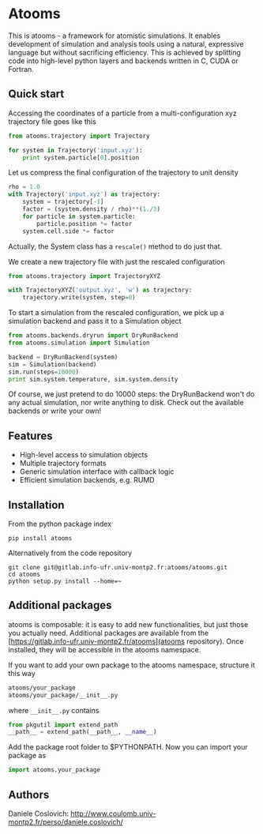 Atooms
======

This is atooms - a framework for atomistic simulations. It enables development of simulation and analysis tools using a natural, expressive language but without sacrificing efficiency. This is achieved by splitting code into high-level python layers and backends written in C, CUDA or Fortran.

Quick start
-----------

Accessing the coordinates of a particle from a multi-configuration xyz trajectory file goes like this
```python
from atooms.trajectory import Trajectory

for system in Trajectory('input.xyz'):
    print system.particle[0].position
```

Let us compress the final configuration of the trajectory to unit density
```python
rho = 1.0
with Trajectory('input.xyz') as trajectory:
    system = trajectory[-1]
    factor = (system.density / rho)**(1./3)
    for particle in system.particle:
        particle.position *= factor
    system.cell.side *= factor
```
Actually, the System class has a ```rescale()``` method to do just that. 

We create a new trajectory file with just the rescaled configuration
```python
from atooms.trajectory import TrajectoryXYZ

with TrajectoryXYZ('output.xyz', 'w') as trajectory:
    trajectory.write(system, step=0)
```

To start a simulation from the rescaled configuration, we pick up a simulation backend and pass it to a Simulation object
```python
from atooms.backends.dryrun import DryRunBackend
from atooms.simulation import Simulation

backend = DryRunBackend(system)
sim = Simulation(backend)
sim.run(steps=10000)
print sim.system.temperature, sim.system.density
```
Of course, we just pretend to do 10000 steps: the DryRunBackend won't do any actual simulation, nor write anything to disk. Check out the available backends or write your own!


Features
--------
- High-level access to simulation objects
- Multiple trajectory formats
- Generic simulation interface with callback logic
- Efficient simulation backends, e.g. RUMD


Installation
------------
From the python package index
```
pip install atooms
```

Alternatively from the code repository
```
git clone git@gitlab.info-ufr.univ-montp2.fr:atooms/atooms.git
cd atooms
python setup.py install --home=~
```

Additional packages 
-------------------
atooms is composable: it is easy to add new functionalities, but just those you actually need.
Additional packages are available from the [https://gitlab.info-ufr.univ-montp2.fr/atooms](atooms repository).
Once installed, they will be accessible in the atooms namespace.

If you want to add your own package to the atooms namespace, structure it this way
```bash
atooms/your_package
atooms/your_package/__init__.py
```

where ```__init__.py``` contains

```python
from pkgutil import extend_path
__path__ = extend_path(__path__, __name__)
```

Add the package root folder to $PYTHONPATH. Now you can import your package as

```python
import atooms.your_package
```

Authors
-------
Daniele Coslovich: http://www.coulomb.univ-montp2.fr/perso/daniele.coslovich/
